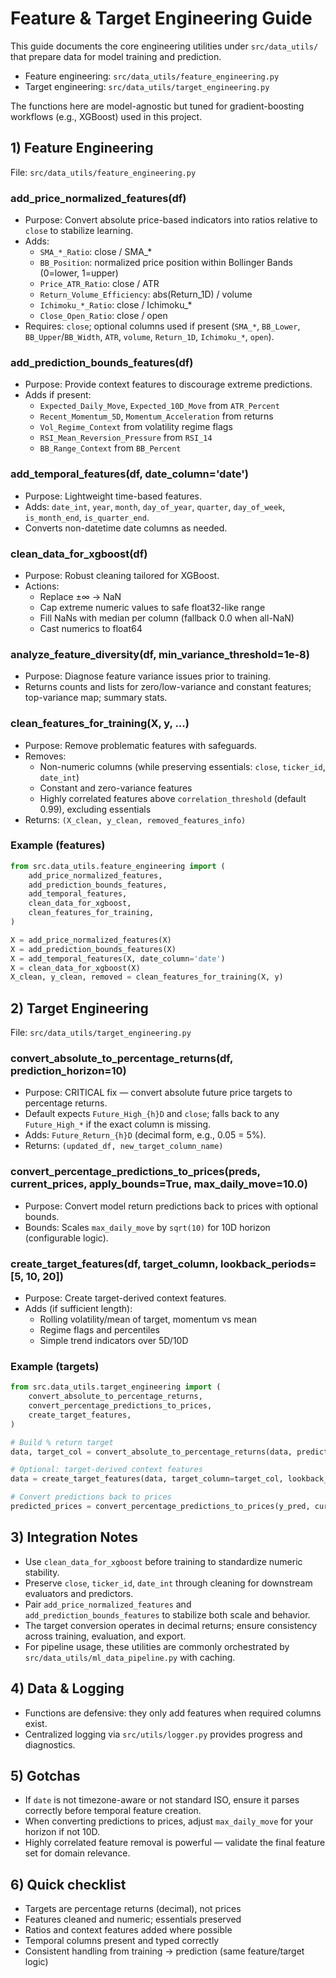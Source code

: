 # Feature & Target Engineering Guide

This guide documents the core engineering utilities under `src/data_utils/` that prepare data for model training and prediction.

- Feature engineering: `src/data_utils/feature_engineering.py`
- Target engineering: `src/data_utils/target_engineering.py`

The functions here are model-agnostic but tuned for gradient-boosting workflows (e.g., XGBoost) used in this project.

## 1) Feature Engineering

File: `src/data_utils/feature_engineering.py`

### add_price_normalized_features(df)
- Purpose: Convert absolute price-based indicators into ratios relative to `close` to stabilize learning.
- Adds:
  - `SMA_*_Ratio`: close / SMA_*
  - `BB_Position`: normalized price position within Bollinger Bands (0=lower, 1=upper)
  - `Price_ATR_Ratio`: close / ATR
  - `Return_Volume_Efficiency`: abs(Return_1D) / volume
  - `Ichimoku_*_Ratio`: close / Ichimoku_*
  - `Close_Open_Ratio`: close / open
- Requires: `close`; optional columns used if present (`SMA_*`, `BB_Lower`, `BB_Upper`/`BB_Width`, `ATR`, `volume`, `Return_1D`, `Ichimoku_*`, `open`).

### add_prediction_bounds_features(df)
- Purpose: Provide context features to discourage extreme predictions.
- Adds if present:
  - `Expected_Daily_Move`, `Expected_10D_Move` from `ATR_Percent`
  - `Recent_Momentum_5D`, `Momentum_Acceleration` from returns
  - `Vol_Regime_Context` from volatility regime flags
  - `RSI_Mean_Reversion_Pressure` from `RSI_14`
  - `BB_Range_Context` from `BB_Percent`

### add_temporal_features(df, date_column='date')
- Purpose: Lightweight time-based features.
- Adds: `date_int`, `year`, `month`, `day_of_year`, `quarter`, `day_of_week`, `is_month_end`, `is_quarter_end`.
- Converts non-datetime date columns as needed.

### clean_data_for_xgboost(df)
- Purpose: Robust cleaning tailored for XGBoost.
- Actions:
  - Replace ±∞ → NaN
  - Cap extreme numeric values to safe float32-like range
  - Fill NaNs with median per column (fallback 0.0 when all-NaN)
  - Cast numerics to float64

### analyze_feature_diversity(df, min_variance_threshold=1e-8)
- Purpose: Diagnose feature variance issues prior to training.
- Returns counts and lists for zero/low-variance and constant features; top-variance map; summary stats.

### clean_features_for_training(X, y, ...)
- Purpose: Remove problematic features with safeguards.
- Removes:
  - Non-numeric columns (while preserving essentials: `close`, `ticker_id`, `date_int`)
  - Constant and zero-variance features
  - Highly correlated features above `correlation_threshold` (default 0.99), excluding essentials
- Returns: `(X_clean, y_clean, removed_features_info)`

### Example (features)
```python
from src.data_utils.feature_engineering import (
    add_price_normalized_features,
    add_prediction_bounds_features,
    add_temporal_features,
    clean_data_for_xgboost,
    clean_features_for_training,
)

X = add_price_normalized_features(X)
X = add_prediction_bounds_features(X)
X = add_temporal_features(X, date_column='date')
X = clean_data_for_xgboost(X)
X_clean, y_clean, removed = clean_features_for_training(X, y)
```

## 2) Target Engineering

File: `src/data_utils/target_engineering.py`

### convert_absolute_to_percentage_returns(df, prediction_horizon=10)
- Purpose: CRITICAL fix — convert absolute future price targets to percentage returns.
- Default expects `Future_High_{h}D` and `close`; falls back to any `Future_High_*` if the exact column is missing.
- Adds: `Future_Return_{h}D` (decimal form, e.g., 0.05 = 5%).
- Returns: `(updated_df, new_target_column_name)`

### convert_percentage_predictions_to_prices(preds, current_prices, apply_bounds=True, max_daily_move=10.0)
- Purpose: Convert model return predictions back to prices with optional bounds.
- Bounds: Scales `max_daily_move` by `sqrt(10)` for 10D horizon (configurable logic).

### create_target_features(df, target_column, lookback_periods=[5, 10, 20])
- Purpose: Create target-derived context features.
- Adds (if sufficient length):
  - Rolling volatility/mean of target, momentum vs mean
  - Regime flags and percentiles
  - Simple trend indicators over 5D/10D

### Example (targets)
```python
from src.data_utils.target_engineering import (
    convert_absolute_to_percentage_returns,
    convert_percentage_predictions_to_prices,
    create_target_features,
)

# Build % return target
data, target_col = convert_absolute_to_percentage_returns(data, prediction_horizon=10)

# Optional: target-derived context features
data = create_target_features(data, target_column=target_col, lookback_periods=[5, 10, 20])

# Convert predictions back to prices
predicted_prices = convert_percentage_predictions_to_prices(y_pred, current_prices=data['close'].to_numpy())
```

## 3) Integration Notes
- Use `clean_data_for_xgboost` before training to standardize numeric stability.
- Preserve `close`, `ticker_id`, `date_int` through cleaning for downstream evaluators and predictors.
- Pair `add_price_normalized_features` and `add_prediction_bounds_features` to stabilize both scale and behavior.
- The target conversion operates in decimal returns; ensure consistency across training, evaluation, and export.
- For pipeline usage, these utilities are commonly orchestrated by `src/data_utils/ml_data_pipeline.py` with caching.

## 4) Data & Logging
- Functions are defensive: they only add features when required columns exist.
- Centralized logging via `src/utils/logger.py` provides progress and diagnostics.

## 5) Gotchas
- If `date` is not timezone-aware or not standard ISO, ensure it parses correctly before temporal feature creation.
- When converting predictions to prices, adjust `max_daily_move` for your horizon if not 10D.
- Highly correlated feature removal is powerful — validate the final feature set for domain relevance.

## 6) Quick checklist
- Targets are percentage returns (decimal), not prices
- Features cleaned and numeric; essentials preserved
- Ratios and context features added where possible
- Temporal columns present and typed correctly
- Consistent handling from training → prediction (same feature/target logic)
